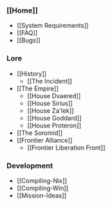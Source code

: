 ### [[Home]]
* [[System Requirements]]
* [[FAQ]]
* [[Bugs]]
### Lore
* [[History]]
  * [[The Incident]]
* [[The Empire]]
  * [[House Dvaered]]
  * [[House Sirius]]
  * [[House Za'lek]]
  * [[House Goddard]]
  * [[House Proteron]]
* [[The Soromid]]
* [[Frontier Alliance]]
  * [[Frontier Liberation Front]]
### Development
* [[Compiling-Nix]]
* [[Compiling-Win]]
* [[Mission-Ideas]]